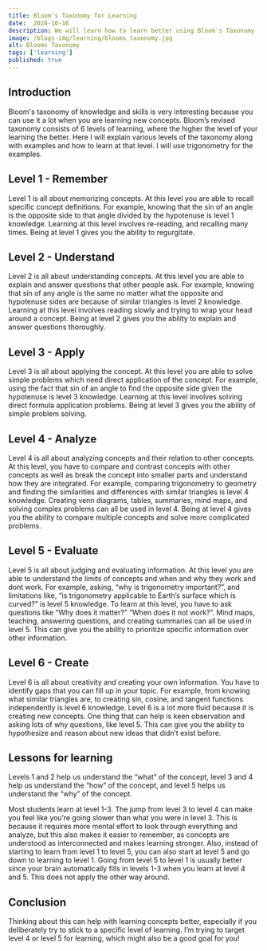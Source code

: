 ```yaml
---
title: Bloom's Taxonomy for Learning
date:  2024-10-16
description: We will learn how to learn better using Bloom's Taxonomy
image: /blogs-img/learning/blooms_taxonomy.jpg
alt: Blooms Taxonomy
tags: ['learning']
published: true
---
```


## Introduction
Bloom's taxonomy of knowledge and skills is very interesting because you can use it a lot when you are learning new concepts. Bloom’s revised taxonomy consists of 6 levels of learning, where the higher the level of your learning the better. Here I will explain various levels of the taxonomy along with examples and how to learn at that level. I will use trigonometry for the examples.

## Level 1 - Remember
Level 1 is all about memorizing concepts. At this level you are able to recall specific concept definitions. For example, knowing that the sin of an angle is the opposite side to that angle divided by the hypotenuse is level 1 knowledge. Learning at this level involves re-reading, and recalling many times. Being at level 1 gives you the ability to regurgitate.
 
## Level 2 - Understand
Level 2 is all about understanding concepts. At this level you are able to explain and answer questions that other people ask. For example, knowing that sin of any angle is the same no matter what the opposite and hypotenuse sides are because of similar triangles is level 2 knowledge. Learning at this level involves reading slowly and trying to wrap your head around a concept. Being at level 2 gives you the ability to explain and answer questions thoroughly.

## Level 3 - Apply
Level 3 is all about applying the concept. At this level you are able to solve simple problems which need direct application of the concept. For example, using the fact that sin of an angle to find the opposite side given the hypotenuse is level 3 knowledge. Learning at this level involves solving direct formula application  problems. Being at level 3 gives you the ability of simple problem solving.

## Level 4 - Analyze
Level 4 is all about analyzing concepts and their relation to other concepts. At this level, you have to compare and contrast concepts with other concepts as well as break the concept into smaller parts and understand how they are integrated. For example, comparing trigonometry to geometry and finding the similarities and differences with similar triangles is level 4 knowledge. Creating venn diagrams, tables, summaries, mind maps, and solving complex problems can all be used in level 4. Being at level 4 gives you the ability to compare multiple concepts and solve more complicated problems.


## Level 5 - Evaluate
Level 5 is all about judging and evaluating information. At this level you are able to understand the limits of concepts and when and why they work and dont work. For example, asking, “why is trigonometry important?”, and limitations like, “is trigonometry applicable to Earth’s surface which is curved?” is level 5 knowledge. To learn at this level, you have to ask questions like “Why does it matter?” “When does it not work?”. Mind maps, teaching, answering questions, and creating summaries can all be used in level 5. This can give you the ability to prioritize specific information over other information.


## Level 6 - Create
Level 6 is all about creativity and creating your own information. You have to identify gaps that you can fill up in your topic. For example, from knowing what similar triangles are, to creating sin, cosine, and tangent functions independently is level 6 knowledge. Level 6 is a lot more fluid because it is creating new concepts. One thing that can help is keen observation and asking lots of why questions, like level 5. This can give you the ability to hypothesize and reason about new ideas that didn’t exist before.

## Lessons for learning
Levels 1 and 2 help us understand the “what” of the concept, level 3 and 4 help us understand the “how” of the concept, and level 5 helps us understand the “why” of the concept.

Most students learn at level 1-3. The jump from level 3 to level 4 can make you feel like you’re going slower than what you were in level 3. This is because it requires more mental effort to look through everything and analyze, but this also makes it easier to remember, as concepts are understood as interconnected and makes learning stronger. Also, instead of starting to learn from level 1 to level 5, you can also start at level 5 and go down to learning to level 1. Going from level 5 to level 1 is usually better since your brain automatically fills in levels 1-3 when you learn at level 4 and 5. This does not apply the other way around.

## Conclusion
Thinking about this can help with learning concepts better, especially if you deliberately try to stick to a specific level of learning. I’m trying to target level 4 or level 5 for learning, which might also be a good goal for you!
